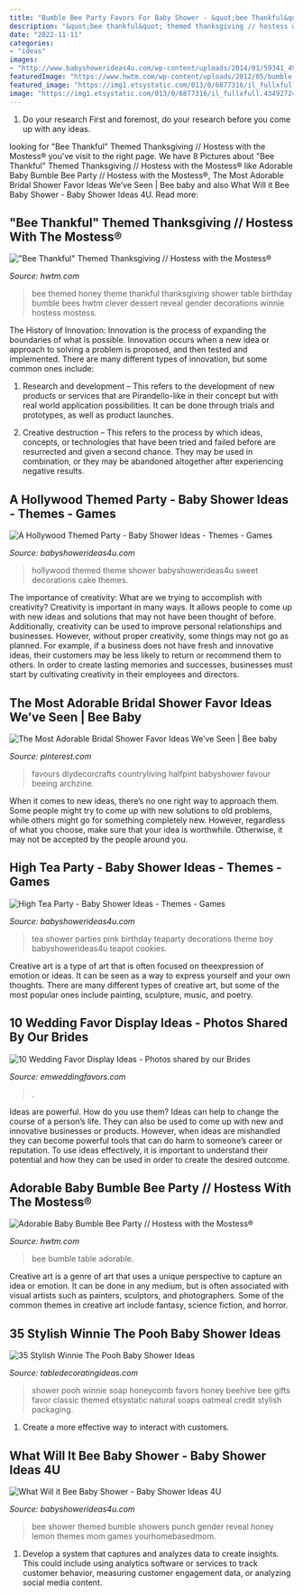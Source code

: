 ```yaml
---
title: "Bumble Bee Party Favors For Baby Shower - &quot;bee Thankful&quot; Themed Thanksgiving // Hostess With The Mostess®"
description: "&quot;bee thankful&quot; themed thanksgiving // hostess with the mostess®"
date: "2022-11-11"
categories:
- "ideas"
images:
- "http://www.babyshowerideas4u.com/wp-content/uploads/2014/01/59341_499562426741638_58623544_n.jpg"
featuredImage: "https://www.hwtm.com/wp-content/uploads/2012/05/bumble-bee-party-dessert-table.jpg"
featured_image: "https://img1.etsystatic.com/013/0/6877316/il_fullxfull.434927241_4muq.jpg"
image: "https://img1.etsystatic.com/013/0/6877316/il_fullxfull.434927241_4muq.jpg"
---
```



1. Do your research First and foremost, do your research before you come up with any ideas.

	

		
looking for &quot;Bee Thankful&quot; Themed Thanksgiving // Hostess with the Mostess® you've visit to the right page. We have 8 Pictures about &quot;Bee Thankful&quot; Themed Thanksgiving // Hostess with the Mostess® like Adorable Baby Bumble Bee Party // Hostess with the Mostess®, The Most Adorable Bridal Shower Favor Ideas We’ve Seen | Bee baby and also What Will it Bee Baby Shower - Baby Shower Ideas 4U. Read more:
		
    
## &quot;Bee Thankful&quot; Themed Thanksgiving // Hostess With The Mostess®

<img loading=lazy src="https://www.hwtm.com/wp-content/uploads/2012/11/bee-thankful-dessert-table.jpg" onerror="this.onerror=null;this.src='https://tse4.mm.bing.net/th?id=OIP.BfriSnuF-1T4u2JlBOg0ygHaKn&amp;pid=15.1';" alt="&quot;Bee Thankful&quot; Themed Thanksgiving // Hostess with the Mostess®">

_Source: hwtm.com_

>bee themed honey theme thankful thanksgiving shower table birthday bumble bees hwtm clever dessert reveal gender decorations winnie hostess mostess. 

	

The History of Innovation:
Innovation is the process of expanding the boundaries of what is possible. Innovation occurs when a new idea or approach to solving a problem is proposed, and then tested and implemented. There are many different types of innovation, but some common ones include:
1. Research and development – This refers to the development of new products or services that are Pirandello-like in their concept but with real world application possibilities. It can be done through trials and prototypes, as well as product launches.

2. Creative destruction – This refers to the process by which ideas, concepts, or technologies that have been tried and failed before are resurrected and given a second chance. They may be used in combination, or they may be abandoned altogether after experiencing negative results.


    
## A Hollywood Themed Party - Baby Shower Ideas - Themes - Games

<img loading=lazy src="http://www.babyshowerideas4u.com/wp-content/uploads/2014/01/526554_626300797401133_1353692776_n.jpg" onerror="this.onerror=null;this.src='https://tse4.mm.bing.net/th?id=OIP.8uVsPW6wjK6MO1rtBtHv8gHaFj&amp;pid=15.1';" alt="A Hollywood Themed Party - Baby Shower Ideas - Themes - Games">

_Source: babyshowerideas4u.com_

>hollywood themed theme shower babyshowerideas4u sweet decorations cake themes. 

	

The importance of creativity: What are we trying to accomplish with creativity?
Creativity is important in many ways. It allows people to come up with new ideas and solutions that may not have been thought of before. Additionally, creativity can be used to improve personal relationships and businesses. However, without proper creativity, some things may not go as planned. For example, if a business does not have fresh and innovative ideas, their customers may be less likely to return or recommend them to others. In order to create lasting memories and successes, businesses must start by cultivating creativity in their employees and directors.

    
## The Most Adorable Bridal Shower Favor Ideas We’ve Seen | Bee Baby

<img loading=lazy src="https://i.pinimg.com/originals/d5/a8/c2/d5a8c29e839d60f22baf9d98a30691db.jpg" onerror="this.onerror=null;this.src='https://tse4.mm.bing.net/th?id=OIP.QgARA7Z8ugo1EN31lUKZ6QHaJy&amp;pid=15.1';" alt="The Most Adorable Bridal Shower Favor Ideas We’ve Seen | Bee baby">

_Source: pinterest.com_

>favours diydecorcrafts countryliving halfpint babyshower favour beeing archzine. 

	

When it comes to new ideas, there’s no one right way to approach them. Some people might try to come up with new solutions to old problems, while others might go for something completely new. However, regardless of what you choose, make sure that your idea is worthwhile. Otherwise, it may not be accepted by the people around you.

    
## High Tea Party - Baby Shower Ideas - Themes - Games

<img loading=lazy src="http://www.babyshowerideas4u.com/wp-content/uploads/2014/01/59341_499562426741638_58623544_n.jpg" onerror="this.onerror=null;this.src='https://tse2.mm.bing.net/th?id=OIP.0vYoav7k64R4Xl9ZS9DPaQHaFj&amp;pid=15.1';" alt="High Tea Party - Baby Shower Ideas - Themes - Games">

_Source: babyshowerideas4u.com_

>tea shower parties pink birthday teaparty decorations theme boy babyshowerideas4u teapot cookies. 

	

Creative art is a type of art that is often focused on theexpression of emotion or ideas. It can be seen as a way to express yourself and your own thoughts. There are many different types of creative art, but some of the most popular ones include painting, sculpture, music, and poetry.

    
## 10 Wedding Favor Display Ideas - Photos Shared By Our Brides

<img loading=lazy src="https://emweddingfavors.com/wp-content/uploads/Meant-to-Bee-Bridal-Shower-favor-High.jpg" onerror="this.onerror=null;this.src='https://tse3.mm.bing.net/th?id=OIP.kA7sbvmYWnaDrvCpNVdiewHaJ6&amp;pid=15.1';" alt="10 Wedding Favor Display Ideas - Photos shared by our Brides">

_Source: emweddingfavors.com_

>. 

	

Ideas are powerful. How do you use them?
Ideas can help to change the course of a person’s life. They can also be used to come up with new and innovative businesses or products. However, when ideas are mishandled they can become powerful tools that can do harm to someone’s career or reputation. To use ideas effectively, it is important to understand their potential and how they can be used in order to create the desired outcome.

    
## Adorable Baby Bumble Bee Party // Hostess With The Mostess®

<img loading=lazy src="https://www.hwtm.com/wp-content/uploads/2012/05/bumble-bee-party-dessert-table.jpg" onerror="this.onerror=null;this.src='https://tse4.mm.bing.net/th?id=OIP.PGlMM70B7d4wz8mANdjxyQHaK-&amp;pid=15.1';" alt="Adorable Baby Bumble Bee Party // Hostess with the Mostess®">

_Source: hwtm.com_

>bee bumble table adorable. 

	

Creative art is a genre of art that uses a unique perspective to capture an idea or emotion. It can be done in any medium, but is often associated with visual artists such as painters, sculptors, and photographers. Some of the common themes in creative art include fantasy, science fiction, and horror.

    
## 35 Stylish Winnie The Pooh Baby Shower Ideas

<img loading=lazy src="https://img1.etsystatic.com/013/0/6877316/il_fullxfull.434927241_4muq.jpg" onerror="this.onerror=null;this.src='https://tse2.mm.bing.net/th?id=OIP.ngY8aDk8W5LH_AIAuETKjwHaFj&amp;pid=15.1';" alt="35 Stylish Winnie The Pooh Baby Shower Ideas">

_Source: tabledecoratingideas.com_

>shower pooh winnie soap honeycomb favors honey beehive bee gifts favor classic themed etsystatic natural soaps oatmeal credit stylish packaging. 

	

1. Create a more effective way to interact with customers.

    
## What Will It Bee Baby Shower - Baby Shower Ideas 4U

<img loading=lazy src="https://babyshowerideas4u.com/wp-content/uploads/2016/01/what-will-it-bee-baby-shower-lemon-drink.jpg" onerror="this.onerror=null;this.src='https://tse4.mm.bing.net/th?id=OIP.0Q3Cm2UAAt90hEHFyQB4QAHaLK&amp;pid=15.1';" alt="What Will it Bee Baby Shower - Baby Shower Ideas 4U">

_Source: babyshowerideas4u.com_

>bee shower themed bumble showers punch gender reveal honey lemon themes mom games yourhomebasedmom. 

	

1. Develop a system that captures and analyzes data to create insights. This could include using analytics software or services to track customer behavior, measuring customer engagement data, or analyzing social media content. 

